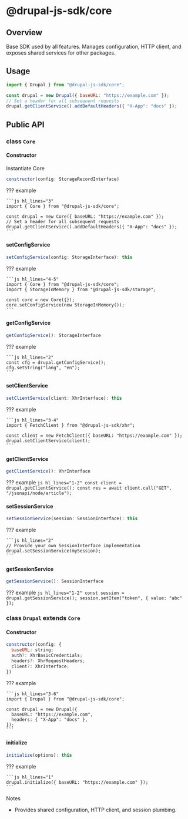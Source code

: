 # @drupal-js-sdk/core

## Overview

Base SDK used by all features. Manages configuration, HTTP client, and exposes shared services for other packages.

## Usage

```js hl_lines="3 5"
import { Drupal } from "@drupal-js-sdk/core";

const drupal = new Drupal({ baseURL: "https://example.com" });
// Set a header for all subsequent requests
drupal.getClientService().addDefaultHeaders({ "X-App": "docs" });
```

## Public API

### class `Core`

#### Constructor

Instantiate Core

```js title=""
constructor(config: StorageRecordInterface)
```

??? example

    ```js hl_lines="3"
    import { Core } from "@drupal-js-sdk/core";

    const drupal = new Core({ baseURL: "https://example.com" });
    // Set a header for all subsequent requests
    drupal.getClientService().addDefaultHeaders({ "X-App": "docs" });
    ```

#### setConfigService

```js title=""
setConfigService(config: StorageInterface): this
```

??? example

    ```js hl_lines="4-5"
    import { Core } from "@drupal-js-sdk/core";
    import { StorageInMemory } from "@drupal-js-sdk/storage";

    const core = new Core({});
    core.setConfigService(new StorageInMemory());
    ```

#### getConfigService

```js title=""
getConfigService(): StorageInterface
```

??? example

    ```js hl_lines="2"
    const cfg = drupal.getConfigService();
    cfg.setString("lang", "en");
    ```

#### setClientService

```js title=""
setClientService(client: XhrInterface): this
```

??? example

    ```js hl_lines="3-4"
    import { FetchClient } from "@drupal-js-sdk/xhr";

    const client = new FetchClient({ baseURL: "https://example.com" });
    drupal.setClientService(client);
    ```

#### getClientService

```js title=""
getClientService(): XhrInterface
```

??? example
    ```js hl_lines="1-2"
    const client = drupal.getClientService();
    const res = await client.call("GET", "/jsonapi/node/article");
    ```

#### setSessionService

```js title=""
setSessionService(session: SessionInterface): this
```

??? example

    ```js hl_lines="2"
    // Provide your own SessionInterface implementation
    drupal.setSessionService(mySession);
    ```

#### getSessionService

```js title=""
getSessionService(): SessionInterface
```

??? example
    ```js hl_lines="1-2"
    const session = drupal.getSessionService();
    session.setItem("token", { value: "abc" });
    ```

### class `Drupal` extends `Core`

#### Constructor

```js title=""
constructor(config: {
  baseURL: string;
  auth?: XhrBasicCredentials;
  headers?: XhrRequestHeaders;
  client?: XhrInterface;
})
```

??? example

    ```js hl_lines="3-6"
    import { Drupal } from "@drupal-js-sdk/core";

    const drupal = new Drupal({
      baseURL: "https://example.com",
      headers: { "X-App": "docs" },
    });
    ```

#### initialize

```js title=""
initialize(options): this
```

??? example

    ```js hl_lines="1"
    drupal.initialize({ baseURL: "https://example.com" });
    ```

Notes

- Provides shared configuration, HTTP client, and session plumbing.
